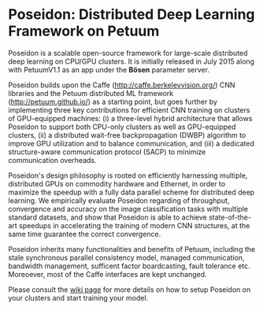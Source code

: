 # Poseidon: Distributed Deep Learning Framework on Petuum

Poseidon is a scalable open-source framework for large-scale distributed deep learning on CPU/GPU clusters. It is initially released in July 2015 along with PetuumV1.1 as an app under the **Bösen** parameter server.

Poseidon builds upon the Caffe (http://caffe.berkeleyvision.org/) CNN libraries and the Petuum distributed ML framework (http://petuum.github.io/) as a starting point, but goes further by implementing three key contributions for efficient CNN training on clusters of GPU-equipped machines: (i) a three-level hybrid architecture that allows Poseidon to support both CPU-only clusters as well as GPU-equipped clusters, (ii) a distributed wait-free backpropagation (DWBP) algorithm to improve GPU utilization and to balance communication, and (iii) a dedicated structure-aware communication protocol (SACP) to minimize communication overheads.

Poseidon's design philosophy is rooted on efficiently harnessing multiple, distributed GPUs on commodity hardware and Ethernet, in order to maximize the speedup with a fully data parallel scheme for distributed deep learning. We empirically evaluate Poseidon regarding of throughput, convergence and accuracy on the image classification tasks with multiple standard datasets, and show that Poseidon is able to achieve state-of-the-art speedups in accelerating the training of modern CNN structures, at the same time guarantee the correct convergence. 

Poseidon inherits many functionalities and benefits of Petuum, including the stale synchronous parallel consistency model, managed communication, bandwidth management, sufficent factor boardcasting, fault tolerance etc. Moreoever, most of the Caffe interfaces are kept unchanged.

Please consult the [wiki page](https://github.com/petuum/poseidon/wiki) for more details on how to setup Poseidon on your clusters and start training your model.

